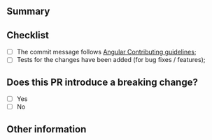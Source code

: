 ## Summary

## Checklist

- [ ] The commit message follows [Angular Contributing guidelines](https://github.com/angular/angular/blob/main/CONTRIBUTING.md#commit);
- [ ] Tests for the changes have been added (for bug fixes / features);

## Does this PR introduce a breaking change?

- [ ] Yes
- [ ] No

## Other information
